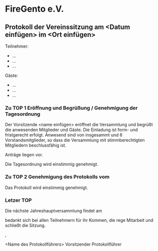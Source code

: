 FireGento e.V.
==============

Protokoll der Vereinssitzung am <Datum einfügen> im <Ort einfügen>
------------------------------------------------------------------

Teilnehmer:

* ...
* ...
* ...

Gäste:

* ...
* ...
* ...

### Zu TOP 1 Eröffnung und Begrüßung / Genehmigung der Tagesordnung

Der Vorsitzende <name einfügen> eröffnet die Versammlung und begrüßt die anwesenden Mitglieder und Gäste. 
Die Einladung ist form- und fristgerecht erfolgt. Anwesend sind <Anzahl der Anwesenden> von insgesammt <Anzahl Mitglieder Verein> und 6 Vorstandsmitglieder, so dass die Versammlung mit <Meist die gleiche Anzahl wie anwesende> stimmberechtigten Mitgliedern beschlussfähig ist.

Anträge liegen <keine> vor.

Die Tagesordnung wird einstimmig genehmigt.

### Zu TOP 2 Genehmigung des Protokolls vom <letztes Protokoll>

Das Protokoll wird einstimmig genehmigt.

### Letzer TOP

Die nächste Jahreshauptversammlung findet am <Datum wenn bekannt>

<Name des Vorsitzenden> bedankt sich bei allen Teilnehmern für ihr Kommen, die rege Mitarbeit und schließt die Sitzung.


<Ort>, <Datum>



<Name des Vorsitzenden>										<Name des Protokollführers>
Vorsitzender												Protokollführer